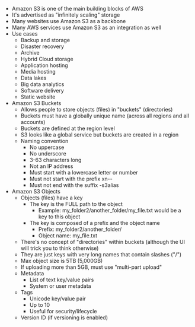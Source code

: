 - Amazon S3 is one of the main building blocks of AWS
- It's advertised as "infinitely scaling" storage
- Many websites use Amazon S3 as a backbone
- Many AWS services use Amazon S3 as an integration as well
- Use cases
	- Backup and storage
	- Disaster recovery
	- Archive
	- Hybrid Cloud storage
	- Application hosting
	- Media hosting
	- Data lakes
	- Big data analytics
	- Software delivery
	- Static website
- Amazon S3 Buckets
	- Allows people to store objects (files) in "buckets" (directories)
	- Buckets must have a globally unique name (across all regions and all accounts)
	- Buckets are defined at the region level
	- S3 looks like a global service but buckets are created in a region
	- Naming convention
		- No uppercase
		- No underscore
		- 3-63 characters long
		- Not an IP address
		- Must start with a lowercase letter or number
		- Must not start with the prefix xn--
		- Must not end with the suffix -s3alias
- Amazon S3 Objects
	- Objects (files) have a key
		- The key is the FULL path to the object
			- Example: my_folder2/another_folder/my_file.txt would be a key to this object
		- The key is composed of a prefix and the object name
			- Prefix: my_folder2/another_folder/
			- Object name: my_file.txt
	- There's no concept of "directories" within buckets (although the UI will trick you to think otherwise)
	- They are just keys with very long names that contain slashes ("/")
	- Max object size is 5TB (5,000GB)
	- If uploading more than 5GB, must use "multi-part upload"
	- Metadata
		- List of text key/value pairs
		- System or user metadata
	- Tags
		- Unicode key/value pair
		- Up to 10
		- Useful for security/lifecycle
	- Version ID (if versioning is enabled)